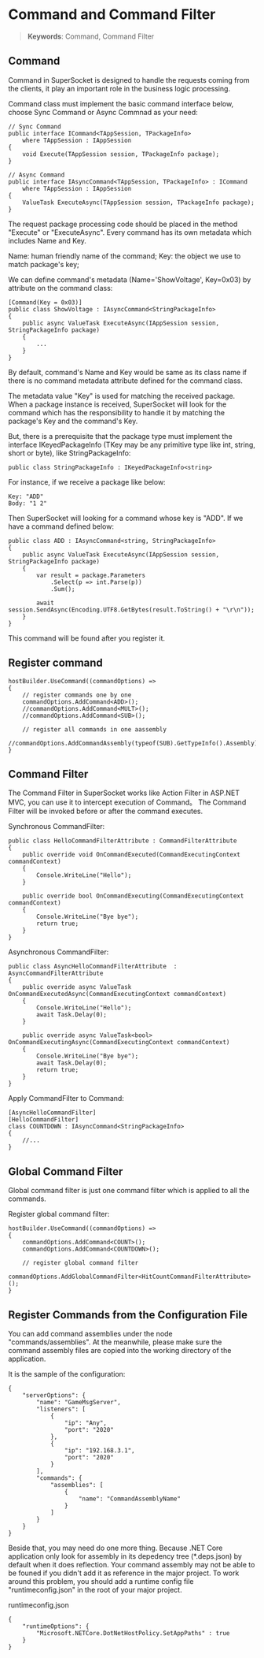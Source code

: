 # Command and Command Filter

> __Keywords__: Command, Command Filter

## Command
Command in SuperSocket is designed to handle the requests coming from the clients, it play an important role in the business logic processing.

Command class must implement the basic command interface below, choose Sync Command or Async Commnad as your need:

 
    // Sync Command
    public interface ICommand<TAppSession, TPackageInfo>
        where TAppSession : IAppSession
    {
        void Execute(TAppSession session, TPackageInfo package);
    }

    // Async Command
    public interface IAsyncCommand<TAppSession, TPackageInfo> : ICommand
        where TAppSession : IAppSession
    {
        ValueTask ExecuteAsync(TAppSession session, TPackageInfo package);
    }


The request package processing code should be placed in the method "Execute" or "ExecuteAsync".
Every command has its own metadata which includes Name and Key.

Name: human friendly name of the command;
Key: the object we use to match package's key;

We can define command's metadata (Name='ShowVoltage', Key=0x03) by attribute on the command class:

    [Command(Key = 0x03)]
    public class ShowVoltage : IAsyncCommand<StringPackageInfo>
    {
        public async ValueTask ExecuteAsync(IAppSession session, StringPackageInfo package)
        {
            ...
        }
    }

By default, command's Name and Key would be same as its class name if there is no command metadata attribute defined for the command class.

The metadata value "Key" is used for matching the received package. When a package instance is received, SuperSocket will look for the command which has the responsibility to handle it by matching the package's Key and the command's Key.

But, there is a prerequisite that the package type must implement the interface IKeyedPackageInfo<TKey> (TKey may be any primitive type like int, string, short or byte), like StringPackageInfo:

    public class StringPackageInfo : IKeyedPackageInfo<string>


For instance, if we receive a package like below:

    Key: "ADD"
    Body: "1 2"

Then SuperSocket will looking for a command whose key is "ADD". If we have a command defined below:

    public class ADD : IAsyncCommand<string, StringPackageInfo>
    {
        public async ValueTask ExecuteAsync(IAppSession session, StringPackageInfo package)
        {
            var result = package.Parameters
                .Select(p => int.Parse(p))
                .Sum();

            await session.SendAsync(Encoding.UTF8.GetBytes(result.ToString() + "\r\n"));
        }
    }

This command will be found after you register it.

## Register command

    hostBuilder.UseCommand((commandOptions) =>
    {
        // register commands one by one
        commandOptions.AddCommand<ADD>();
        //commandOptions.AddCommand<MULT>();
        //commandOptions.AddCommand<SUB>();

        // register all commands in one aassembly
        //commandOptions.AddCommandAssembly(typeof(SUB).GetTypeInfo().Assembly);
    }


## Command Filter

The Command Filter in SuperSocket works like Action Filter in ASP.NET MVC, you can use it to intercept execution of Command。 The Command Filter will be invoked before or after the command executes.

Synchronous CommandFilter:

    public class HelloCommandFilterAttribute : CommandFilterAttribute
    {
        public override void OnCommandExecuted(CommandExecutingContext commandContext)
        {
            Console.WriteLine("Hello");
        }

        public override bool OnCommandExecuting(CommandExecutingContext commandContext)
        {
            Console.WriteLine("Bye bye");
            return true;
        }
    }


Asynchronous CommandFilter:

    public class AsyncHelloCommandFilterAttribute  : AsyncCommandFilterAttribute
    {
        public override async ValueTask OnCommandExecutedAsync(CommandExecutingContext commandContext)
        {
            Console.WriteLine("Hello");
            await Task.Delay(0);
        }

        public override async ValueTask<bool> OnCommandExecutingAsync(CommandExecutingContext commandContext)
        {
            Console.WriteLine("Bye bye");
            await Task.Delay(0);
            return true;
        }
    }

Apply CommandFilter to Command:

    [AsyncHelloCommandFilter]
    [HelloCommandFilter]
    class COUNTDOWN : IAsyncCommand<StringPackageInfo>
    {
        //...
    }

## Global Command Filter

Global command filter is just one command filter which is applied to all the commands.

Register global command filter:

    hostBuilder.UseCommand((commandOptions) =>
    {
        commandOptions.AddCommand<COUNT>();
        commandOptions.AddCommand<COUNTDOWN>();

        // register global command filter
        commandOptions.AddGlobalCommandFilter<HitCountCommandFilterAttribute>();
    }


## Register Commands from the Configuration File

You can add command assemblies under the node "commands/assemblies". At the meanwhile, please make sure the command assembly files are copied into the working directory of the application.

It is the sample of the configuration:

    {
        "serverOptions": {
            "name": "GameMsgServer",
            "listeners": [
                {
                    "ip": "Any",
                    "port": "2020"
                },
                {
                    "ip": "192.168.3.1",
                    "port": "2020"
                }
            ],
            "commands": {
                "assemblies": [
                    {
                        "name": "CommandAssemblyName"
                    }
                ]
            }
        }
    }

Beside that, you may need do one more thing. Because .NET Core application only look for assembly in its depedency tree (*.deps.json) by default when it does reflection. Your command assembly may not be able to be founed if you didn't add it as reference in the major project. To work around this problem, you should add a runtime config file "runtimeconfig.json" in the root of your major
project.

runtimeconfig.json

    {
        "runtimeOptions": {
            "Microsoft.NETCore.DotNetHostPolicy.SetAppPaths" : true            
        }
    }